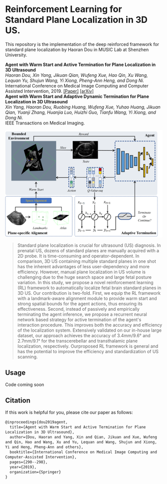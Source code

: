 # Reinforcement Learning for Standard Plane Localization in 3D US.

This repository is the implementation of the deep reinforced framework for standard plane localization by Haoran Dou in MUSIC Lab at Shenzhen University.

**Agent with Warm Start and Active Termination for Plane Localization in 3D Ultrasound**  
*Haoran Dou, Xin Yang, Jikuan Qian, Wufeng Xue, Hao Qin, Xu Wang, Lequan Yu, Shujun Wang, Yi Xiong, Pheng-Ann Heng, and Dong Ni.*  
International Conference on Medical Image Computing and Computer Assisted Intervention, 2019. [[Paper]](https://link.springer.com/chapter/10.1007/978-3-030-32254-0_33) [[arXiv]](https://arxiv.org/abs/1910.04331)  
**Agent with Warm Start and Adaptive Dynamic Termination for Plane Localization in 3D Ultrasound**   
*Xin Yang, Haoran Dou, Ruobing Huang, Wufeng Xue, Yuhao Huang, Jikuan Qian, Yuanji Zhang, Huanjia Luo, Huizhi Guo, Tianfu Wang, Yi Xiong, and Dong Ni.*  
IEEE Transactions on Medical Imaging.

![framework](img/framework.png)  

> Standard plane localization is crucial for ultrasound (US) diagnosis. In prenatal US, dozens of standard planes are manually acquired with a 2D probe. It is time-consuming and operator-dependent. In comparison, 3D US containing multiple standard planes in one shot has the inherent advantages of less user-dependency and more efficiency. However, manual plane localization in US volume is challenging due to the huge search space and large fetal posture variation. In this study, we propose a novel reinforcement learning (RL) framework to automatically localize fetal brain standard planes in 3D US. Our contribution is two-fold. First, we equip the RL framework with a landmark-aware alignment module to provide warm start and strong spatial bounds for the agent actions, thus ensuring its effectiveness. Second, instead of passively and empirically terminating the agent inference, we propose a recurrent neural network based strategy for active termination of the agent's interaction procedure. This improves both the accuracy and efficiency of the localization system. Extensively validated on our in-house large dataset, our approach achieves the accuracy of 3.4mm/9.6° and 2.7mm/9.1° for the transcerebellar and transthalamic plane localization, respectively. Ourproposed RL framework is general and has the potential to improve the efficiency and standardization of US scanning.

## Usage  
Code coming soon

## Citation  
If this work is helpful for you, please cite our paper as follows:   
```
@inproceedings{dou2019agent,
  title={Agent with Warm Start and Active Termination for Plane Localization in 3D Ultrasound},
  author={Dou, Haoran and Yang, Xin and Qian, Jikuan and Xue, Wufeng and Qin, Hao and Wang, Xu and Yu, Lequan and Wang, Shujun and Xiong, Yi and Heng, Pheng-Ann and others},
  booktitle={International Conference on Medical Image Computing and Computer-Assisted Intervention},
  pages={290--298},
  year={2019},
  organization={Springer}
}
```

